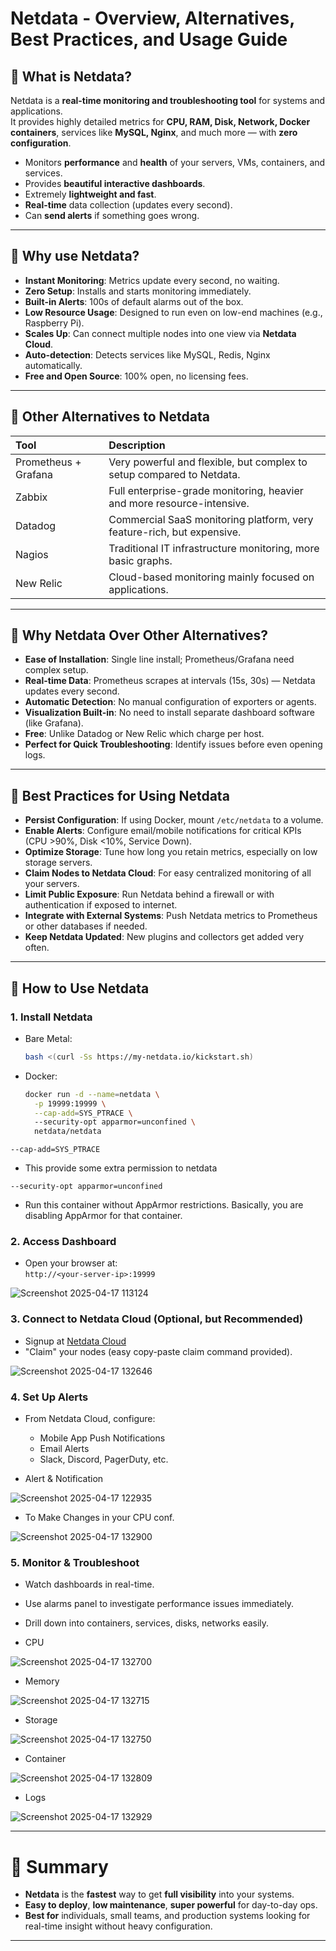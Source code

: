 # Netdata - Overview, Alternatives, Best Practices, and Usage Guide

## 📌 What is Netdata?

Netdata is a **real-time monitoring and troubleshooting tool** for systems and applications.  
It provides highly detailed metrics for **CPU, RAM, Disk, Network, Docker containers**, services like **MySQL, Nginx**, and much more — with **zero configuration**.

- Monitors **performance** and **health** of your servers, VMs, containers, and services.
- Provides **beautiful interactive dashboards**.
- Extremely **lightweight and fast**.
- **Real-time** data collection (updates every second).
- Can **send alerts** if something goes wrong.

---

## 📌 Why use Netdata?

- **Instant Monitoring**: Metrics update every second, no waiting.
- **Zero Setup**: Installs and starts monitoring immediately.
- **Built-in Alerts**: 100s of default alarms out of the box.
- **Low Resource Usage**: Designed to run even on low-end machines (e.g., Raspberry Pi).
- **Scales Up**: Can connect multiple nodes into one view via **Netdata Cloud**.
- **Auto-detection**: Detects services like MySQL, Redis, Nginx automatically.
- **Free and Open Source**: 100% open, no licensing fees.
  
---

## 📌 Other Alternatives to Netdata

| Tool | Description |
|:-----|:------------|
| Prometheus + Grafana | Very powerful and flexible, but complex to setup compared to Netdata. |
| Zabbix | Full enterprise-grade monitoring, heavier and more resource-intensive. |
| Datadog | Commercial SaaS monitoring platform, very feature-rich, but expensive. |
| Nagios | Traditional IT infrastructure monitoring, more basic graphs. |
| New Relic | Cloud-based monitoring mainly focused on applications. |

---

## 📌 Why Netdata Over Other Alternatives?

- **Ease of Installation**: Single line install; Prometheus/Grafana need complex setup.
- **Real-time Data**: Prometheus scrapes at intervals (15s, 30s) — Netdata updates every second.
- **Automatic Detection**: No manual configuration of exporters or agents.
- **Visualization Built-in**: No need to install separate dashboard software (like Grafana).
- **Free**: Unlike Datadog or New Relic which charge per host.
- **Perfect for Quick Troubleshooting**: Identify issues before even opening logs.

---

## 📌 Best Practices for Using Netdata

- **Persist Configuration**: If using Docker, mount `/etc/netdata` to a volume.
- **Enable Alerts**: Configure email/mobile notifications for critical KPIs (CPU >90%, Disk <10%, Service Down).
- **Optimize Storage**: Tune how long you retain metrics, especially on low storage servers.
- **Claim Nodes to Netdata Cloud**: For easy centralized monitoring of all your servers.
- **Limit Public Exposure**: Run Netdata behind a firewall or with authentication if exposed to internet.
- **Integrate with External Systems**: Push Netdata metrics to Prometheus or other databases if needed.
- **Keep Netdata Updated**: New plugins and collectors get added very often.

---

## 📌 How to Use Netdata

### 1. Install Netdata
- Bare Metal:  
  ```bash
  bash <(curl -Ss https://my-netdata.io/kickstart.sh)
  ```

- Docker:
  ```bash
  docker run -d --name=netdata \
    -p 19999:19999 \
    --cap-add=SYS_PTRACE \                      
    --security-opt apparmor=unconfined \
    netdata/netdata
  ```

```
--cap-add=SYS_PTRACE

``` 
- This provide some extra permission to netdata

```
--security-opt apparmor=unconfined

``` 
- Run this container without AppArmor restrictions. Basically, you are disabling AppArmor for that container.

### 2. Access Dashboard
- Open your browser at:  
  `http://<your-server-ip>:19999`

![Screenshot 2025-04-17 113124](https://github.com/user-attachments/assets/b22baf9b-cff9-4a61-aefd-386e438670c3)

### 3. Connect to Netdata Cloud (Optional, but Recommended)
- Signup at [Netdata Cloud](https://app.netdata.cloud/)
- "Claim" your nodes (easy copy-paste claim command provided).

![Screenshot 2025-04-17 132646](https://github.com/user-attachments/assets/22ea23d6-ee16-45ea-acf5-2fb1c395669b)

### 4. Set Up Alerts
- From Netdata Cloud, configure:
  - Mobile App Push Notifications
  - Email Alerts
  - Slack, Discord, PagerDuty, etc.

- Alert & Notification

![Screenshot 2025-04-17 122935](https://github.com/user-attachments/assets/11cf0a5b-ac20-4195-b1b9-010d2ef2b6db)

- To Make Changes in your CPU conf.

![Screenshot 2025-04-17 132900](https://github.com/user-attachments/assets/9a57d472-22bd-42ce-8648-87b1ad4538b5)

### 5. Monitor & Troubleshoot
- Watch dashboards in real-time.
- Use alarms panel to investigate performance issues immediately.
- Drill down into containers, services, disks, networks easily.

- CPU

![Screenshot 2025-04-17 132700](https://github.com/user-attachments/assets/70eeb077-5e5e-47fd-80f7-835b8cea7b4d)

- Memory

![Screenshot 2025-04-17 132715](https://github.com/user-attachments/assets/3bf4136c-c1cc-4059-b4af-8a9be0bc0aca)

- Storage

![Screenshot 2025-04-17 132750](https://github.com/user-attachments/assets/db7cbb13-824a-4472-8ba5-6cedb492070f)

- Container

![Screenshot 2025-04-17 132809](https://github.com/user-attachments/assets/1ce80ca9-ad7d-411c-ac1f-8db1b53244c5)

- Logs

![Screenshot 2025-04-17 132929](https://github.com/user-attachments/assets/9c444253-19ef-410a-bda9-00feafdf1c93)

---

# 🎯 Summary

- **Netdata** is the **fastest** way to get **full visibility** into your systems.
- **Easy to deploy**, **low maintenance**, **super powerful** for day-to-day ops.
- **Best for** individuals, small teams, and production systems looking for real-time insight without heavy configuration.

---
